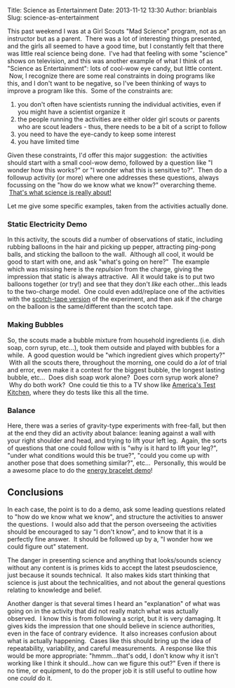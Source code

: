 Title: Science as Entertainment
Date: 2013-11-12 13:30
Author: brianblais
Slug: science-as-entertainment

This past weekend I was at a Girl Scouts "Mad Science" program, not as
an instructor but as a parent.  There was a lot of interesting things
presented, and the girls all seemed to have a good time, but I
constantly felt that there was little real science being done.  I've had
that feeling with some "science" shows on television, and this was
another example of what I think of as "Science as Entertainment": lots
of cool-wow eye candy, but little content.  Now, I recognize there are
some real constraints in doing programs like this, and I don't want to
be negative, so I've been thinking of ways to improve a program like
this.  Some of the constraints are:

1.  you don't often have scientists running the individual activities,
    even if you might have a scientist organize it
2.  the people running the activities are either older girl scouts or
    parents who are scout leaders - thus, there needs to be a bit of a
    script to follow
3.  you need to have the eye-candy to keep some interest
4.  you have limited time

Given these constraints, I'd offer this major suggestion:  the
activities should start with a small cool-wow demo, followed by a
question like "I wonder how this works?" or "I wonder what this is
sensitive to?".  Then do a followup activity (or more) where one
addresses these questions, always focussing on the "how do we know what
we know?" overarching theme.
 <span style="text-decoration:underline;">That's what science is really
about!</span>

Let me give some specific examples, taken from the activities actually
done.

### Static Electricity Demo

In this activity, the scouts did a number of observations of static,
including rubbing balloons in the hair and picking up pepper, attracting
ping-pong balls, and sticking the balloon to the wall.  Although all
cool, it would be good to start with one, and ask "what's going on
here?"  The example which was missing here is the *repulsion* from the
charge, giving the impression that static is always attractive.  All it
would take is to put two balloons together (or try!) and see that they
don't *like* each other...this leads to the two-charge model.  One could
even add/replace one of the activities with the [scotch-tape
version][] of the experiment, and then ask if the charge on the balloon
is the same/different than the scotch tape.

### Making Bubbles

So, the scouts made a bubble mixture from household ingredients (i.e.
dish soap, corn syrup, etc...), took them outside and played with
bubbles for a while.  A good question would be "which ingredient gives
which property?"  With all the scouts there, throughout the morning, one
could do a *lot* of trial and error, even make it a contest for the
biggest bubble, the longest lasting bubble, etc...  Does dish soap work
alone?  Does corn syrup work alone?  Why do both work?  One could tie
this to a TV show like [America's Test Kitchen][], where they do tests
like this all the time.

### Balance

Here, there was a series of gravity-type experiments with free-fall, but
then at the end they did an activity about balance: leaning against a
wall with your right shoulder and head, and trying to lift your left
leg.  Again, the sorts of questions that one could follow with is "why
is it hard to lift your leg?", "under what conditions would this be
true?", "could you come up with another pose that does something
similar?", etc...  Personally, this would be a awesome place to do the
[energy bracelet demo][]!

Conclusions
-----------

In each case, the point is to do a demo, ask some leading questions
related to "how do we know what we know", and structure the activities
to answer the questions.  I would also add that the person overseeing
the activities should be encouraged to say "I don't know", and to know
that it is a perfectly fine answer.  It should be followed up by a, "I
wonder how we could figure out" statement.

The danger in presenting science and anything that looks/sounds sciency
without any content is is primes kids to accept the latest
pseudoscience, just because it sounds technical.  It also makes kids
start thinking that science is just about the technicalities, and not
about the general questions relating to knowledge and belief.

Another danger is that several times I heard an "explanation" of what
was going on in the activity that did not really match what was actually
observed.  I know this is from following a script, but it is very
damaging. It gives kids the impression that one should believe in
science authorities, even in the face of contrary evidence.  It also
increases confusion about what is actually happening.  Cases like this
should bring up the idea of repeatability, variability, and careful
measurements.  A response like this would be more appropriate:
"hmmm...that's odd, I don't know why it isn't working like I think it
should...how can we figure this out?" Even if there is no time, or
equipment, to do the proper job it is still useful to outline how
one *could* do it.

  [scotch-tape version]: http://en.wikipedia.org/wiki/Static_electricity#Charged_adhesive_tape
  [America's Test Kitchen]: http://www.americastestkitchen.com/
  [energy bracelet demo]: http://youtu.be/Piu75P8sxTo?t=2m30s
